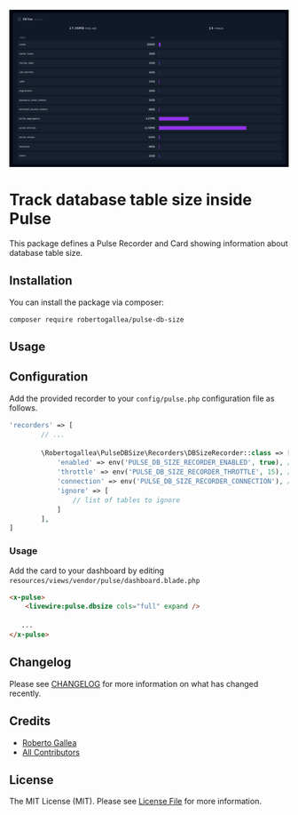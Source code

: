 ![Pulse DB Size Card](images/img.png)

# Track database table size inside Pulse

This package defines a Pulse Recorder and Card showing information about database table size. 

## Installation

You can install the package via composer:

```shell
composer require robertogallea/pulse-db-size
```

## Usage

## Configuration

Add the provided recorder to your `config/pulse.php` configuration file as follows.

```php
'recorders' => [
        // ...
        
        \Robertogallea\PulseDBSize\Recorders\DBSizeRecorder::class => [
            'enabled' => env('PULSE_DB_SIZE_RECORDER_ENABLED', true), // recorder switch
            'throttle' => env('PULSE_DB_SIZE_RECORDER_THROTTLE', 15), // throttling time before refreshing table size
            'connection' => env('PULSE_DB_SIZE_RECORDER_CONNECTION'), // database connection to use
            'ignore' => [
                // list of tables to ignore
            ]
        ],
]
```

### Usage

Add the card to your dashboard by editing `resources/views/vendor/pulse/dashboard.blade.php`

```html
<x-pulse>
    <livewire:pulse.dbsize cols="full" expand />

   ...
</x-pulse>
```

## Changelog

Please see [CHANGELOG](CHANGELOG.md) for more information on what has changed recently.

## Credits

-   [Roberto Gallea](https://github.com/robertogallea)
-   [All Contributors](../../contributors)

## License

The MIT License (MIT). Please see [License File](LICENSE.md) for more information.